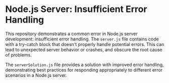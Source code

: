# Node.js Server: Insufficient Error Handling

This repository demonstrates a common error in Node.js server development: insufficient error handling. The `server.js` file contains code with a try-catch block that doesn't properly handle potential errors. This can lead to unexpected server behavior or crashes, and obscure the root cause of problems.

The `serverSolution.js` file provides a solution with improved error handling, demonstrating best practices for responding appropriately to different error scenarios in a Node.js server.